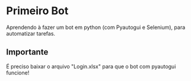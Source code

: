 # Primeiro Bot
 Aprendendo à fazer um bot em python (com Pyautogui e Selenium), para automatizar tarefas.
 
 ## Importante
 É preciso baixar o arquivo "Login.xlsx" para que o bot com pyautogui funcione!
